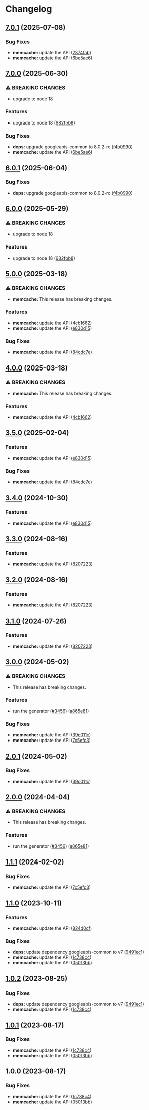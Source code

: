 # Changelog

## [7.0.1](https://github.com/googleapis/google-api-nodejs-client/compare/memcache-v7.0.0...memcache-v7.0.1) (2025-07-08)


### Bug Fixes

* **memcache:** update the API ([2374fab](https://github.com/googleapis/google-api-nodejs-client/commit/2374fab2a5c5baa7d4c67d36b0aa308e7deb9328))
* **memcache:** update the API ([6be5ae6](https://github.com/googleapis/google-api-nodejs-client/commit/6be5ae6778e34e22aa10a88c999e49797f61fca0))

## [7.0.0](https://github.com/googleapis/google-api-nodejs-client/compare/memcache-v6.0.1...memcache-v7.0.0) (2025-06-30)


### ⚠ BREAKING CHANGES

* upgrade to node 18

### Features

* upgrade to node 18 ([682fbb8](https://github.com/googleapis/google-api-nodejs-client/commit/682fbb869189ae92b3e9a194d37d0548af0c1f92))


### Bug Fixes

* **deps:** upgrade googleapis-common to 8.0.2-rc ([f4b0990](https://github.com/googleapis/google-api-nodejs-client/commit/f4b099071040cfbcfe4a2e7d487d45ee93b369e0))
* **memcache:** update the API ([6be5ae6](https://github.com/googleapis/google-api-nodejs-client/commit/6be5ae6778e34e22aa10a88c999e49797f61fca0))

## [6.0.1](https://github.com/googleapis/google-api-nodejs-client/compare/memcache-v6.0.0...memcache-v6.0.1) (2025-06-04)


### Bug Fixes

* **deps:** upgrade googleapis-common to 8.0.2-rc ([f4b0990](https://github.com/googleapis/google-api-nodejs-client/commit/f4b099071040cfbcfe4a2e7d487d45ee93b369e0))

## [6.0.0](https://github.com/googleapis/google-api-nodejs-client/compare/memcache-v5.0.0...memcache-v6.0.0) (2025-05-29)


### ⚠ BREAKING CHANGES

* upgrade to node 18

### Features

* upgrade to node 18 ([682fbb8](https://github.com/googleapis/google-api-nodejs-client/commit/682fbb869189ae92b3e9a194d37d0548af0c1f92))

## [5.0.0](https://github.com/googleapis/google-api-nodejs-client/compare/memcache-v4.0.0...memcache-v5.0.0) (2025-03-18)


### ⚠ BREAKING CHANGES

* **memcache:** This release has breaking changes.

### Features

* **memcache:** update the API ([4cb1662](https://github.com/googleapis/google-api-nodejs-client/commit/4cb1662a7d6ddc692a7d63ae550364b8ee018870))
* **memcache:** update the API ([e830d15](https://github.com/googleapis/google-api-nodejs-client/commit/e830d154266e49757d2c624ab98e8e2065e941dc))


### Bug Fixes

* **memcache:** update the API ([84cdc7e](https://github.com/googleapis/google-api-nodejs-client/commit/84cdc7e0bb01b28cc740deb369075158f0e38b2e))

## [4.0.0](https://github.com/googleapis/google-api-nodejs-client/compare/memcache-v3.5.0...memcache-v4.0.0) (2025-03-18)


### ⚠ BREAKING CHANGES

* **memcache:** This release has breaking changes.

### Features

* **memcache:** update the API ([4cb1662](https://github.com/googleapis/google-api-nodejs-client/commit/4cb1662a7d6ddc692a7d63ae550364b8ee018870))

## [3.5.0](https://github.com/googleapis/google-api-nodejs-client/compare/memcache-v3.4.0...memcache-v3.5.0) (2025-02-04)


### Features

* **memcache:** update the API ([e830d15](https://github.com/googleapis/google-api-nodejs-client/commit/e830d154266e49757d2c624ab98e8e2065e941dc))


### Bug Fixes

* **memcache:** update the API ([84cdc7e](https://github.com/googleapis/google-api-nodejs-client/commit/84cdc7e0bb01b28cc740deb369075158f0e38b2e))

## [3.4.0](https://github.com/googleapis/google-api-nodejs-client/compare/memcache-v3.3.0...memcache-v3.4.0) (2024-10-30)


### Features

* **memcache:** update the API ([e830d15](https://github.com/googleapis/google-api-nodejs-client/commit/e830d154266e49757d2c624ab98e8e2065e941dc))

## [3.3.0](https://github.com/googleapis/google-api-nodejs-client/compare/memcache-v3.2.0...memcache-v3.3.0) (2024-08-16)


### Features

* **memcache:** update the API ([8207223](https://github.com/googleapis/google-api-nodejs-client/commit/82072230dc1016a8f68425348f8f57cb589889a6))

## [3.2.0](https://github.com/googleapis/google-api-nodejs-client/compare/memcache-v3.1.0...memcache-v3.2.0) (2024-08-16)


### Features

* **memcache:** update the API ([8207223](https://github.com/googleapis/google-api-nodejs-client/commit/82072230dc1016a8f68425348f8f57cb589889a6))

## [3.1.0](https://github.com/googleapis/google-api-nodejs-client/compare/memcache-v3.0.0...memcache-v3.1.0) (2024-07-26)


### Features

* **memcache:** update the API ([8207223](https://github.com/googleapis/google-api-nodejs-client/commit/82072230dc1016a8f68425348f8f57cb589889a6))

## [3.0.0](https://github.com/googleapis/google-api-nodejs-client/compare/memcache-v2.0.1...memcache-v3.0.0) (2024-05-02)


### ⚠ BREAKING CHANGES

* This release has breaking changes.

### Features

* run the generator ([#3456](https://github.com/googleapis/google-api-nodejs-client/issues/3456)) ([a865e81](https://github.com/googleapis/google-api-nodejs-client/commit/a865e81539b315d3b321650663ba0b2555b1e5a1))


### Bug Fixes

* **memcache:** update the API ([39c011c](https://github.com/googleapis/google-api-nodejs-client/commit/39c011c3681af3e906b370080a2ca8a6caf83fa0))
* **memcache:** update the API ([7c5efc3](https://github.com/googleapis/google-api-nodejs-client/commit/7c5efc3f97f712db50f896d61bdd61f01d3ec465))

## [2.0.1](https://github.com/googleapis/google-api-nodejs-client/compare/memcache-v2.0.0...memcache-v2.0.1) (2024-05-02)


### Bug Fixes

* **memcache:** update the API ([39c011c](https://github.com/googleapis/google-api-nodejs-client/commit/39c011c3681af3e906b370080a2ca8a6caf83fa0))

## [2.0.0](https://github.com/googleapis/google-api-nodejs-client/compare/memcache-v1.1.1...memcache-v2.0.0) (2024-04-04)


### ⚠ BREAKING CHANGES

* This release has breaking changes.

### Features

* run the generator ([#3456](https://github.com/googleapis/google-api-nodejs-client/issues/3456)) ([a865e81](https://github.com/googleapis/google-api-nodejs-client/commit/a865e81539b315d3b321650663ba0b2555b1e5a1))

## [1.1.1](https://github.com/googleapis/google-api-nodejs-client/compare/memcache-v1.1.0...memcache-v1.1.1) (2024-02-02)


### Bug Fixes

* **memcache:** update the API ([7c5efc3](https://github.com/googleapis/google-api-nodejs-client/commit/7c5efc3f97f712db50f896d61bdd61f01d3ec465))

## [1.1.0](https://github.com/googleapis/google-api-nodejs-client/compare/memcache-v1.0.2...memcache-v1.1.0) (2023-10-11)


### Features

* **memcache:** update the API ([824d0cf](https://github.com/googleapis/google-api-nodejs-client/commit/824d0cf5a00f26cf5fc9cbba739b292f7e046800))


### Bug Fixes

* **deps:** update dependency googleapis-common to v7 ([9491ec1](https://github.com/googleapis/google-api-nodejs-client/commit/9491ec1cdc3c413e7d73edcfcd59cf5c28a7c855))
* **memcache:** update the API ([1c738c4](https://github.com/googleapis/google-api-nodejs-client/commit/1c738c4e5f70598e51eb2163a2e01ad9c6da38db))
* **memcache:** update the API ([05013bb](https://github.com/googleapis/google-api-nodejs-client/commit/05013bb4d2c0c9e6c090136959de463c276354da))

## [1.0.2](https://github.com/googleapis/google-api-nodejs-client/compare/memcache-v1.0.1...memcache-v1.0.2) (2023-08-25)


### Bug Fixes

* **deps:** update dependency googleapis-common to v7 ([9491ec1](https://github.com/googleapis/google-api-nodejs-client/commit/9491ec1cdc3c413e7d73edcfcd59cf5c28a7c855))
* **memcache:** update the API ([1c738c4](https://github.com/googleapis/google-api-nodejs-client/commit/1c738c4e5f70598e51eb2163a2e01ad9c6da38db))

## [1.0.1](https://github.com/googleapis/google-api-nodejs-client/compare/memcache-v1.0.0...memcache-v1.0.1) (2023-08-17)


### Bug Fixes

* **memcache:** update the API ([1c738c4](https://github.com/googleapis/google-api-nodejs-client/commit/1c738c4e5f70598e51eb2163a2e01ad9c6da38db))
* **memcache:** update the API ([05013bb](https://github.com/googleapis/google-api-nodejs-client/commit/05013bb4d2c0c9e6c090136959de463c276354da))

## 1.0.0 (2023-08-17)


### Bug Fixes

* **memcache:** update the API ([1c738c4](https://github.com/googleapis/google-api-nodejs-client/commit/1c738c4e5f70598e51eb2163a2e01ad9c6da38db))
* **memcache:** update the API ([05013bb](https://github.com/googleapis/google-api-nodejs-client/commit/05013bb4d2c0c9e6c090136959de463c276354da))

